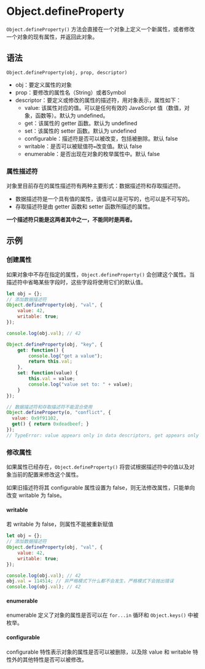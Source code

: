 # Object.defineProperty
`Object.defineProperty()` 方法会直接在一个对象上定义一个新属性，或者修改一个对象的现有属性，并返回此对象。

## 语法
`Object.defineProperty(obj, prop, descriptor)`
- obj：要定义属性的对象
- prop：要修改的属性名（String）或者Symbol
- descriptor：要定义或修改的属性的描述符，用对象表示，属性如下：
    - value: 该属性对应的值。可以是任何有效的 JavaScript 值（数值，对象，函数等）。默认为 undefined。
    - get：该属性的 getter 函数。默认为 undefined
    - set：该属性的 setter 函数。默认为 undefined
    - configurable：描述符是否可以被改变，包括被删除。默认 false
    - writable：是否可以被赋值符`=`改变值。默认 false
    - enumerable：是否出现在对象的枚举属性中。默认 false

### 属性描述符
对象里目前存在的属性描述符有两种主要形式：数据描述符和存取描述符。
- 数据描述符是一个具有值的属性，该值可以是可写的，也可以是不可写的。
- 存取描述符是由 getter 函数和 setter 函数所描述的属性。
  
**一个描述符只能是这两者其中之一，不能同时是两者。**

## 示例
### 创建属性
如果对象中不存在指定的属性，`Object.defineProperty()` 会创建这个属性。当描述符中省略某些字段时，这些字段将使用它们的默认值。

```js
let obj = {};
// 添加数据描述符
Object.defineProperty(obj, "val", {
    value: 42,
    writable: true;
});

console.log(obj.val); // 42

Object.defineProperty(obj, "key", {
    get: function() {
        console.log("get a value");
        return this.val;
    },
    set: function(value) {
        this.val = value;
        console.log("value set to: " + value);
    }
});

// 数据描述符和存取描述符不能混合使用
Object.defineProperty(o, "conflict", {
  value: 0x9f91102,
  get() { return 0xdeadbeef; }
});
// TypeError: value appears only in data descriptors, get appears only in accessor descriptors
```

### 修改属性
如果属性已经存在，`Object.defineProperty()` 将尝试根据描述符中的值以及对象当前的配置来修改这个属性。

如果旧描述符将其 configurable 属性设置为 false，则无法修改属性，只能单向改变 writable 为 false。

#### writable
若 writable 为 false，则属性不能被重新赋值
```js
let obj = {};
// 添加数据描述符
Object.defineProperty(obj, "val", {
    value: 42,
    writable: true;
});

console.log(obj.val); // 42
obj.val = 114514; // 非严格模式下什么都不会发生，严格模式下会抛出错误
console.log(obj.val); // 42
```

#### enumerable
enumerable 定义了对象的属性是否可以在 `for...in` 循环和 `Object.keys()` 中被枚举。

#### configurable 
configurable 特性表示对象的属性是否可以被删除，以及除 value 和 writable 特性外的其他特性是否可以被修改。